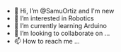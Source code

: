 - 👋 Hi, I’m @SamuOrtiz and I'm new
- 👀 I’m interested in Robotics 
- 🌱 I’m currently learning Arduino 
- 💞️ I’m looking to collaborate on ...
- 📫 How to reach me ...

<!---
SamuOrtiz/SamuOrtiz is a ✨ special ✨ repository because its `README.md` (this file) appears on your GitHub profile.
You can click the Preview link to take a look at your changes.
--->

